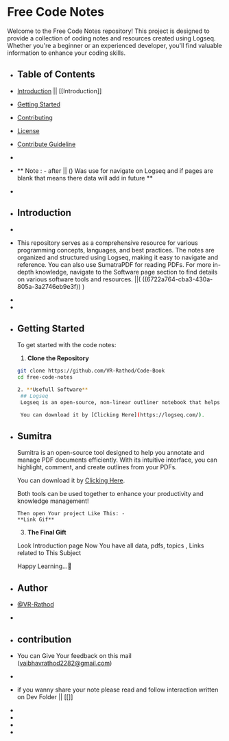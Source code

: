# Free Code Notes

Welcome to the Free Code Notes repository! This project is designed to provide a collection of coding notes and resources created using Logseq. Whether you're a beginner or an experienced developer, you'll find valuable information to enhance your coding skills.
- ## Table of Contents
- [Introduction](#introduction) || [[Introduction]]
- [Getting Started](#getting-started)
- [Contributing](#contributing)
- [License](#license)
- [Contribute Guideline](#dev-guide)
-
- ** Note : - after || () Was use for navigate on Logseq and if pages are blank that means there data will add in future **
-
- ## Introduction
-
- This repository serves as a comprehensive resource for various programming concepts, languages, and best practices. The notes are organized and structured using Logseq, making it easy to navigate and reference. You can also use SumatraPDF for reading PDFs. For more in-depth knowledge, navigate to the Software page section to find details on various software tools and resources. ||( ((6722a764-cba3-430a-805a-3a2746eb9e3f)) )
-
-
- ## Getting Started
  
  To get started with the code notes:
  
  1. **Clone the Repository**
   ```bash
   git clone https://github.com/VR-Rathod/Code-Book
   cd free-code-notes
  
  2. **Usefull Software**
    ## Logseq
    Logseq is an open-source, non-linear outliner notebook that helps you organize and share your knowledge.
  
    You can download it by [Clicking Here](https://logseq.com/).
- ## Sumitra
    Sumitra is an open-source tool designed to help you annotate and manage PDF documents efficiently. With its intuitive interface, you can highlight, comment, and create outlines from your PDFs.
  
    You can download it by [Clicking Here](https://www.sumatrapdfreader.org/free-pdf-reader).
  
    Both tools can be used together to enhance your productivity and knowledge management! 
      
      Then open Your project Like This: -
      **Link Gif**
  
  3. **The Final Gift**
  
  Look Introduction page  Now You have all data, pdfs, topics , Links related to This Subject
  
  
  Happy Learning...🙏
- ## Author
- [@VR-Rathod](https://github.com/VR-Rathod)
-
- ## contribution
- You can Give Your feedback on this mail (vaibhavrathod2282@gmail.com)
-
- if you wanny share your note please read and follow interaction written on Dev Folder || [[]]
-
-
-
-